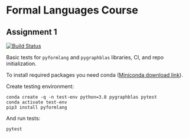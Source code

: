 # Formal Languages Course

## Assignment 1

[![Build Status](https://travis-ci.org/e90r/formal_languages_course.svg?branch=assignment_1)](https://travis-ci.org/e90r/formal_languages_course)

Basic tests for `pyformlang` and `pygraphblas` libraries, CI, and repo initialization.

To install required packages you need conda ([Miniconda download link](https://docs.conda.io/en/latest/miniconda.html)).

Create testing environment:
```
conda create -q -n test-env python=3.8 pygraphblas pytest
conda activate test-env
pip3 install pyformlang 
```

And run tests:
```
pytest
```
